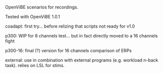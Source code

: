 OpenViBE scenarios for recordings.

Tested with OpenViBE 1.0.1

coadapt: first try... before relizing that scripts not ready for v1.0

p300: WIP for 8 channels test... but in fact directly moved to a 16 channels fight

p300-16: final (?) version for 16 channels comparison of ERPs

external: use in combination with external programs (e.g. workload n-back task). relies on LSL for stims.